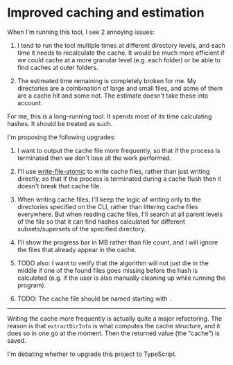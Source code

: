 # Improved caching and estimation

When I'm running this tool, I see 2 annoying issues:

  1. I tend to run the tool multiple times at different directory levels, and each time it needs to recalculate the cache. It would be much more efficient if we could cache at a more granular level (e.g. each folder) or be able to find caches at outer folders.

  2. The estimated time remaining is completely broken for me. My directories are a combination of large and small files, and some of them are a cache hit and some not. The estimate doesn't take these into account.

For me, this is a long-running tool. It spends most of its time calculating hashes. It should be treated as such.

I'm proposing the following upgrades:

  1. I want to output the cache file more frequently, so that if the process is terminated then we don't lose all the work performed.

  2. I'll use [write-file-atomic](https://www.npmjs.com/package/write-file-atomic) to write cache files, rather than just writing directly, so that if the process is terminated during a cache flush then it doesn't break that cache file.

  3. When writing cache files, I'll keep the logic of writing only to the directories specified on the CLI, rather than littering cache files everywhere. But when reading cache files, I'll search at all parent levels of the file so that it can find hashes calculated for different subsets/supersets of the specified directory.

  4. I'll show the progress bar in MB rather than file count, and I will ignore the files that already appear in the cache.

  5. TODO also: I want to verify that the algorithm will not just die in the middle if one of the found files goes missing before the hash is calculated (e.g. if the user is also manually cleaning up while running the program).

  6. TODO: The cache file should be named starting with `.`

----

Writing the cache more frequently is actually quite a major refactoring. The reason is that `extractDirInfo` is what computes the cache structure, and it does so in one go at the moment. Then the returned value (the "cache") is saved.

I'm debating whether to upgrade this project to TypeScript.